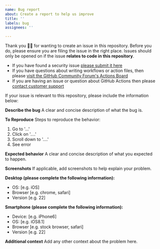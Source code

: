 ```yaml
---
name: Bug report
about: Create a report to help us improve
title: ''
labels: bug
assignees: ''

---
```


Thank you 🙇‍♀ for wanting to create an issue in this repository. Before you do, please ensure you are filing the issue in the right place. Issues should only be opened on if the issue **relates to code in this repository**.  

* If you have found a security issue [please submit it here](https://hackerone.com/github)
* If you have questions about writing workflows or action files, then please [visit the GitHub Community Forum's Actions Board](https://github.community/t5/GitHub-Actions/bd-p/actions)
* If you are having an issue or question about GitHub Actions then please [contact customer support](https://help.github.com/en/actions/automating-your-workflow-with-github-actions/about-github-actions#contacting-support)

If your issue is relevant to this repository, please include the information below:

**Describe the bug**
A clear and concise description of what the bug is.

**To Reproduce**
Steps to reproduce the behavior:
1. Go to '...'
2. Click on '....'
3. Scroll down to '....'
4. See error

**Expected behavior**
A clear and concise description of what you expected to happen.

**Screenshots**
If applicable, add screenshots to help explain your problem.

**Desktop (please complete the following information):**
 - OS: [e.g. iOS]
 - Browser [e.g. chrome, safari]
 - Version [e.g. 22]

**Smartphone (please complete the following information):**
 - Device: [e.g. iPhone6]
 - OS: [e.g. iOS8.1]
 - Browser [e.g. stock browser, safari]
 - Version [e.g. 22]

**Additional context**
Add any other context about the problem here.
